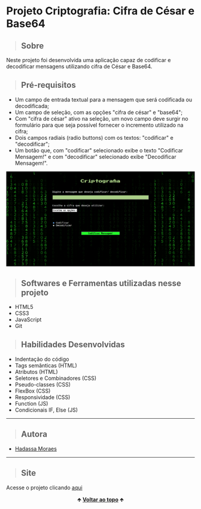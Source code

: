 # Projeto Criptografia: Cifra de César e Base64


> ## Sobre

  Neste projeto foi desenvolvida uma aplicação capaz de codificar e decodificar mensagens utilizando cifra de César e Base64.

> ## Pré-requisitos

  - Um campo de entrada textual para a mensagem que será codificada ou decodificada;
  - Um campo de seleção, com as opções "cifra de césar" e "base64";
  - Com "cifra de césar" ativo na seleção, um novo campo deve surgir no formulário para que seja possível fornecer o incremento utilizado na cifra;
  - Dois campos radiais (radio buttons) com os textos: "codificar" e "decodificar";
  - Um botão que, com "codificar" selecionado exibe o texto "Codificar Mensagem!" e com "decodificar" selecionado exibe "Decodificar Mensagem!".

<img src="./imagens/home.png" alt="imagem da tela do página home do projeto">

<br>

> ## Softwares e Ferramentas utilizadas nesse projeto 

  - HTML5
  - CSS3
  - JavaScript
  - Git


> ## Habilidades Desenvolvidas

  - Indentação do código
  - Tags semânticas (HTML)
  - Atributos (HTML)
  - Seletores e Combinadores (CSS)
  - Pseudo-classes (CSS)
  - FlexBox (CSS)
  - Responsividade (CSS)
  - Function (JS)
  - Condicionais IF, Else (JS)


<hr>

> ## Autora

  - [Hadassa Moraes](https://www.linkedin.com/in/hadassa-moraes-5a6712230/)

<hr>

> ## Site

  Acesse o projeto clicando <a href="https://hadmoraes.github.io/ProjetoMensagemOculta/">aqui</a>

<div align="center">
  &#129145;&nbsp;<a href="#inicio"><strong>Voltar ao topo</strong></a>&nbsp;&#129145;
</div>